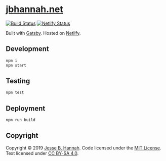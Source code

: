 # [jbhannah.net][]

[![Build Status](https://dev.azure.com/jbhannah/jbhannah.net/_apis/build/status/jbhannah.net?branchName=master)](https://dev.azure.com/jbhannah/jbhannah.net/_build/latest?definitionId=1&branchName=master)
[![Netlify Status](https://api.netlify.com/api/v1/badges/c25c1c82-e91f-4536-bf7f-f7ef52c1e6b2/deploy-status)](https://app.netlify.com/sites/jbhannah-net/deploys)

Built with [Gatsby][]. Hosted on [Netlify][].

## Development

```bash
npm i
npm start
```

## Testing

```bash
npm test
```

## Deployment

```bash
npm run build
```

## Copyright

Copyright © 2019 [Jesse B. Hannah][jbhannah.net]. Code licensed under the
[MIT License][]. Text licensed under [CC BY-SA 4.0][].

[jbhannah.net]: https://jbhannah.net
[gatsby]: https://www.gatsbyjs.org
[netlify]: https://www.netlify.com/
[mit license]: LICENSE
[cc by-sa 4.0]: https://creativecommons.org/licenses/by-sa/4.0/
